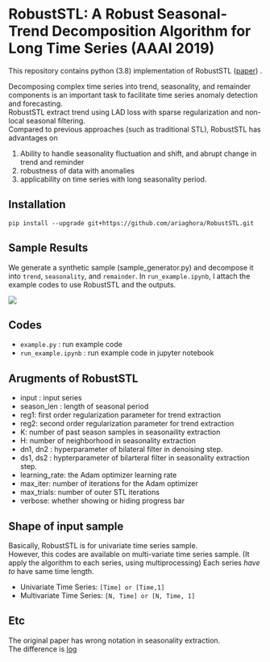 # RobustSTL: A Robust Seasonal-Trend Decomposition Algorithm for Long Time Series (AAAI 2019)
This repository contains python (3.8) implementation of RobustSTL ([paper](https://arxiv.org/abs/1812.01767))  . 

Decomposing complex time series into trend, seasonality, and remainder components is an important task to facilitate time series anomaly detection and forecasting.  
RobustSTL extract trend using LAD loss with sparse regularization and non-local seasonal filtering.  
Compared to previous approaches (such as traditional STL), RobustSTL has advantages on  
1) Ability to handle seasonality fluctuation and shift, and abrupt change in trend and reminder  
2) robustness of data with anomalies  
3) applicability on time series with long seasonality period.  

## Installation
`pip install --upgrade git+https://github.com/ariaghora/RobustSTL.git`

## Sample Results 
We generate a synthetic sample (sample_generator.py) and decompose it into `trend`, `seasonality`, and `remainder`.
In `run_example.ipynb`, I attach the example codes to use RobustSTL and the outputs.

<img src='./assets/RobustSTL_result.png'/> 

## Codes
* `example.py` : run example code
* `run_example.ipynb` : run example code in jupyter notebook

## Arugments of RobustSTL
- input : input series
- season_len : length of seasonal period
- reg1: first order regularization parameter for trend extraction
- reg2: second order regularization parameter for trend extraction
- K: number of past season samples in seasonaility extraction
- H: number of neighborhood in seasonality extraction
- dn1, dn2 : hyperparameter of bilateral filter in denoising step.
- ds1, ds2 : hypterparameter of bilarteral filter in seasonality extraction step.
- learning_rate: the Adam optimizer learning rate
- max_iter: number of iterations for the Adam optimizer
- max_trials: number of outer STL iterations
- verbose: whether showing or hiding progress bar

## Shape of input sample
Basically, RobustSTL is for univariate time series sample.  
However, this codes are available on multi-variate time series sample.
(It apply the algorithm to each series, using multiprocessing)
Each series *have to* have same time length.

* Univariate Time Series: `[Time] or [Time,1]`
* Multivariate Time Series: `[N, Time] or [N, Time, 1]`

## Etc
The original paper has wrong notation in seasonality extraction.  
The difference is [log](https://github.com/LeeDoYup/RobustSTL/commit/99a801525eca59469b0a314dd17fdd798c477c6d)
